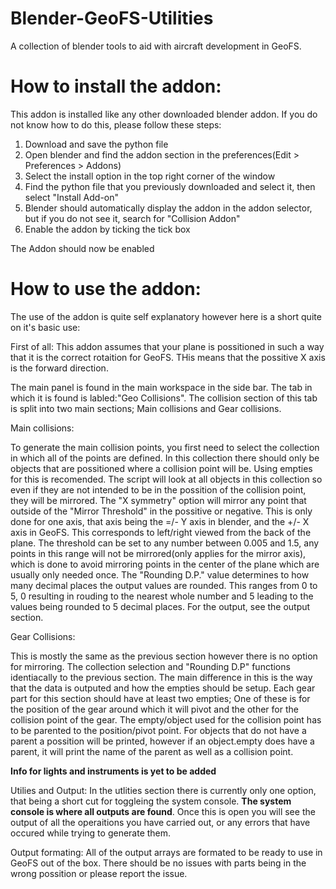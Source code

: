 # Blender-GeoFS-Utilities
A collection of blender tools to aid with aircraft development in GeoFS.

# How to install the addon:
This addon is installed like any other downloaded blender addon. If you do not know how to do this, please follow these steps:
1) Download and save the python file
2) Open blender and find the addon section in the preferences(Edit > Preferences > Addons)
3) Select the install option in the top right corner of the window
4) Find the python file that you previously downloaded and select it, then select "Install Add-on"
5) Blender should automatically display the addon in the addon selector, but if you do not see it, search for "Collision Addon"
6) Enable the addon by ticking the tick box

The Addon should now be enabled

# How to use the addon:
The use of the addon is quite self explanatory however here is a short quite on it's basic use:

First of all: This addon assumes that your plane is possitioned in such a way that it is the correct rotaition for GeoFS. THis means that the possitive X axis is the forward direction.

The main panel is found in the main workspace in the side bar. The tab in which it is found is labled:"Geo Collisions".
The collision section of this tab is split into two main sections; Main collisions and Gear collisions.

Main collisions:

  To generate the main collision points, you first need to select the collection in which all of the points are defined. In this collection there should only be objects that are possitioned where a collision point will be. Using empties for this is recomended. The script will look at all objects in this collection so even if they are not intended to be in the possition of the collision point, they will be mirrored.
  The "X symmetry" option will mirror any point that outside of the "Mirror Threshold" in the possitive or negative. This is only done for one axis, that axis being the =/- Y axis in blender, and the +/- X axis in GeoFS. This corresponds to left/right viewed from the back of the plane. The threshold can be set to any number between 0.005 and 1.5, any points in this range will not be mirrored(only applies for the mirror axis), which is done to avoid mirroring points in the center of the plane which are usually only needed once. 
  The "Rounding D.P." value determines to how many decimal places the output values are rounded. This ranges from 0 to 5, 0 resulting in rouding to the nearest whole number and 5 leading to the values being rounded to 5 decimal places. For the output, see the output section.

Gear Collisions:

  This is mostly the same as the previous section however there is no option for mirroring. The collection selection and "Rounding D.P" functions identiacally to the previous section. The main difference in this is the way that the data is outputed and how the empties should be setup. Each gear part for this section should have at least two empties; One of these is for the position of the gear around which it will pivot and the other for the collision point of the gear. The empty/object used for the collision point has to be parented to the position/pivot point. For objects that do not have a parent a possition will be printed, however if an object.empty does have a parent, it will print the name of the parent as well as a collision point.
  
**Info for lights and instruments is yet to be added**

Utilies and Output:
In the utlities section there is currently only one option, that being a short cut for toggleing the system console.
**The system console is where all outputs are found**.
Once this is open you will see the output of all the operaitions you have carried out, or any errors that have occured while trying to generate them.

Output formating:
All of the output arrays are formated to be ready to use in GeoFS out of the box. There should be no issues with parts being in the wrong possition or please report the issue.
